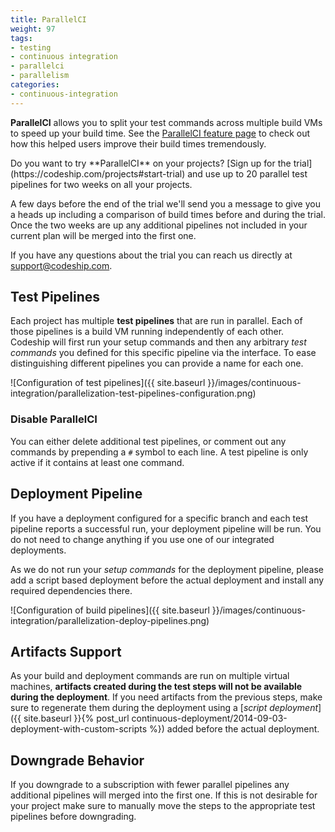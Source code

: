 ```yaml
---
title: ParallelCI
weight: 97
tags:
- testing
- continuous integration
- parallelci
- parallelism
categories:
- continuous-integration
---
```


**ParallelCI** allows you to split your test commands across multiple build VMs to speed up your build time. See the [ParallelCI feature page](http://codeship.com/features/parallelci) to check out how this helped users improve their build times tremendously.

<div class="info-block">
Do you want to try **ParallelCI** on your projects? [Sign up for the trial](https://codeship.com/projects#start-trial) and use up to 20 parallel test pipelines for two weeks on all your projects.

A few days before the end of the trial we'll send you a message to give you a heads up including a comparison of build times before and during the trial. Once the two weeks are up any additional pipelines not included in your current plan will be merged into the first one.

If you have any questions about the trial you can reach us directly at [support@codeship.com](mailto:support@codeship.com).
</div>

## Test Pipelines
Each project has multiple **test pipelines** that are run in parallel. Each of those pipelines is a build VM running independently of each other. Codeship will first run your setup commands and then any arbitrary _test commands_ you defined for this specific pipeline via the interface. To ease distinguishing different pipelines you can provide a name for each one.

![Configuration of test pipelines]({{ site.baseurl }}/images/continuous-integration/parallelization-test-pipelines-configuration.png)

### Disable ParallelCI
You can either delete additional test pipelines, or comment out any commands by prepending a `#` symbol to each line. A test pipeline is only active if it contains at least one command.

## Deployment Pipeline
If you have a deployment configured for a specific branch and each test pipeline reports a successful run, your deployment pipeline will be run. You do not need to change anything if you use one of our integrated deployments.

As we do not run your _setup commands_ for the deployment pipeline, please add a script based deployment before the actual deployment and install any required dependencies there.

![Configuration of build pipelines]({{ site.baseurl }}/images/continuous-integration/parallelization-deploy-pipelines.png)

## Artifacts Support
As your build and deployment commands are run on multiple virtual machines, **artifacts created during the test steps will not be available during the deployment**. If you need artifacts from the previous steps, make sure to regenerate them during the deployment using a [_script deployment_]({{ site.baseurl }}{% post_url continuous-deployment/2014-09-03-deployment-with-custom-scripts %}) added before the actual deployment.

## Downgrade Behavior
If you downgrade to a subscription with fewer parallel pipelines any additional pipelines will merged into the first one. If this is not desirable for your project make sure to manually move the steps to the appropriate test pipelines before downgrading.
